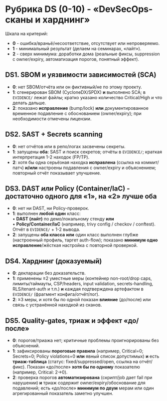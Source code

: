 # Рубрика DS (0-10) - «DevSecOps-сканы и харднинг»

Шкала на критерий:

- **0** - ошибка/враньё/несоответствие, отсутствует или непроверяемо.
- **1** - минимальный результат (делаем на семинарах, «лайт»).
- **2** - сверх минимума: доработки дома (реальные фиксы, suppression с owner/expiry, автоматизация порогов, понятный эффект).

## DS1. SBOM и уязвимости зависимостей (SCA)

- **0**: нет SBOM/отчёта или он фиктивный/не по этому проекту.
- **1**: сгенерирован SBOM (CycloneDX/SPDX) **и** выполнено SCA; в `EVIDENCE/` лежат файлы; кратко указано количество Critical/High и что делать дальше.
- **2**: показано **исправление** (bump/lock) **или** документированное временное подавление с обоснованием (owner/expiry); при необходимости отмечены лицензии.

## DS2. SAST + Secrets scanning

- **0**: нет отчётов или в репо/логах засвечены секреты.
- **1**: запущены **оба**: SAST и поиск секретов; отчёты в `EVIDENCE/`; краткая интерпретация 1-2 находок (FP/TP).
- **2**: хотя бы одна серьёзная находка **исправлена** (ссылка на коммит/патч) **и/или** настроены подавления с owner/expiry и объяснением; повторный отчёт показывает улучшение.

## DS3. DAST *или* Policy (Container/IaC) - достаточно одного для «1», на «2» лучше оба

- **0**: нет ни DAST, ни Policy-проверок.
- **1**: выполнен **любой один** класс:  
  • **DAST (лайт)** по демо/локальному стенду **или**  
  • **Policy/Container/IaC** (например, trivy config / checkov / conftest).  
  Отчёт в `EVIDENCE/` + 1-2 вывода.
- **2**: запущены **оба класса** **или** один класс выполнен глубже (настроенный профиль, таргет auth-flow); показано **минимум одно исправление**/жёсткая настройка с повторной проверкой.

## DS4. Харднинг (доказуемый)

- **0**: декларации без доказательств.
- **1**: применены ≥2 уместные меры (контейнер non-root/drop caps, лимиты/таймауты, CSP/headers, input validation, secrets-handling, RLS/tenant-auth и т.п.) **и** каждая подтверждена артефактом в `EVIDENCE/` (фрагмент конфига/отчёт/лог).
- **2**: ≥3 меры, и хотя бы по одной показан **влияние** (до/после) или связь с устранённой находкой из сканов.

## DS5. Quality-gates, триаж и эффект «до/после»

- **0**: порогов/триажа нет; критичные проблемы проигнорированы без объяснений.
- **1**: зафиксированы **пороговые правила** (например, Critical=0; Secrets=0; Policy violations=0 **или** явный список допустимых) **и** есть **триаж-таблица** (статус: fixed/suppressed/open, ссылка на отчёт/фикс). Показан «до/после» **хотя бы по одному** показателю (например, Critical: 2→0).
- **2**: проверка порогов **автоматизирована** (скрипт/job дает fail при нарушении) **и** триаж содержит owner/expiry/обоснование для подавлений; есть «до/после» **минимум по двум** мерам или один агрегированный показатель заметно улучшен.
